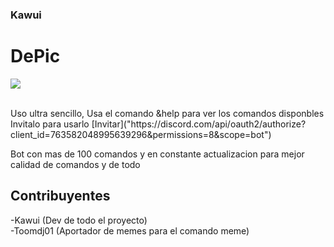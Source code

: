 ### Kawui

# DePic

![](https://cdn.discordapp.com/attachments/763804175510929469/813806894266974218/DePic_2.png)

<br>
Uso ultra sencillo, Usa el comando &help para ver los comandos disponbles
Invitalo para usarlo [Invitar]("https://discord.com/api/oauth2/authorize?client_id=763582048995639296&permissions=8&scope=bot")

Bot con mas de 100 comandos y en constante actualizacion para mejor calidad de comandos y de todo

## Contribuyentes

-Kawui (Dev de todo el proyecto)
<br>
-Toomdj01 (Aportador de memes para el comando meme)

